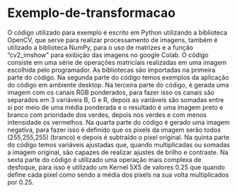 # Exemplo-de-transformacao

O código utilizado para exemplo é escrito em Python utilizando a biblioteca OpenCV, que serve para realizar processamento de imagens, também é utilizado a biblioteca NumPy, para o uso de matrizes e a função “cv2_imshow” para exibição das imagens no google Colab. O código consiste em uma série de operações matriciais realizadas em uma imagem escolhida pelo programador. As bibliotecas são importadas na primeira parte do código. 
Na segunda parte do código temos exemplos da aplicação do código em ambiente desktop.
Na terceira parte do código, é gerada uma imagem com os canais RGB ponderados, para fazer isso os canais são separados em 3 variáveis B, G e R, depois as variáveis são somadas entre si por meio de uma média ponderada e o resultado é uma imagem preto e branco com prioridade dos verdes, depois nos verdes e com menos intensidade os vermelhos.
Na quarta parte do código é gerado uma imagem negativa, para fazer isso é definido que os pixels da imagem serão todos (255,255,255) (branco) e depois é subtraído o pixel original.
Na quinta parte do código temos variáveis ajustadas que, quando multiplicadas ou somadas a imagem original, são capazes de realizar ajustes de brilho e contraste.
Na sexta parte do código é utilizado uma operação mais complexa de desfoque, para isso é utilizado um Kernel 5X5 de valores 0.25 que quando define cada pixel como sendo a média dos pixels na sua volta multiplicados por 0.25.
